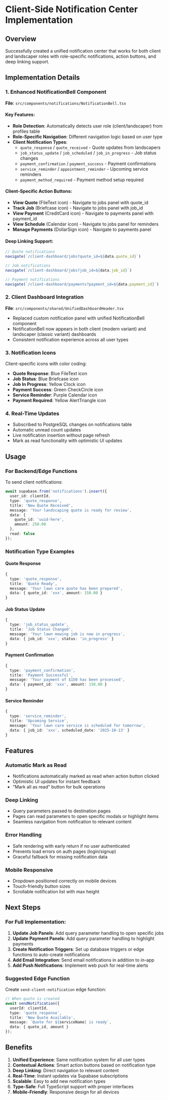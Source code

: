 # Client-Side Notification Center Implementation

## Overview
Successfully created a unified notification center that works for both client and landscaper roles with role-specific notifications, action buttons, and deep linking support.

## Implementation Details

### 1. Enhanced NotificationBell Component
**File**: `src/components/notifications/NotificationBell.tsx`

#### Key Features:
- **Role Detection**: Automatically detects user role (client/landscaper) from profiles table
- **Role-Specific Navigation**: Different navigation logic based on user type
- **Client Notification Types**:
  - `quote_response` / `quote_received` - Quote updates from landscapers
  - `job_status_update` / `job_scheduled` / `job_in_progress` - Job status changes
  - `payment_confirmation` / `payment_success` - Payment confirmations
  - `service_reminder` / `appointment_reminder` - Upcoming service reminders
  - `payment_method_required` - Payment method setup required

#### Client-Specific Action Buttons:
- **View Quote** (FileText icon) - Navigate to jobs panel with quote_id
- **Track Job** (Briefcase icon) - Navigate to jobs panel with job_id
- **View Payment** (CreditCard icon) - Navigate to payments panel with payment_id
- **View Schedule** (Calendar icon) - Navigate to jobs panel for reminders
- **Manage Payments** (DollarSign icon) - Navigate to payments panel

#### Deep Linking Support:
```typescript
// Quote notifications
navigate(`/client-dashboard/jobs?quote_id=${data.quote_id}`)

// Job notifications
navigate(`/client-dashboard/jobs?job_id=${data.job_id}`)

// Payment notifications
navigate(`/client-dashboard/payments?payment_id=${data.payment_id}`)
```

### 2. Client Dashboard Integration
**File**: `src/components/shared/UnifiedDashboardHeader.tsx`

- Replaced custom notification panel with unified NotificationBell component
- NotificationBell now appears in both client (modern variant) and landscaper (classic variant) dashboards
- Consistent notification experience across all user types

### 3. Notification Icons
Client-specific icons with color coding:
- **Quote Response**: Blue FileText icon
- **Job Status**: Blue Briefcase icon
- **Job In Progress**: Yellow Clock icon
- **Payment Success**: Green CheckCircle icon
- **Service Reminder**: Purple Calendar icon
- **Payment Required**: Yellow AlertTriangle icon

### 4. Real-Time Updates
- Subscribed to PostgreSQL changes on notifications table
- Automatic unread count updates
- Live notification insertion without page refresh
- Mark as read functionality with optimistic UI updates

## Usage

### For Backend/Edge Functions
To send client notifications:

```typescript
await supabase.from('notifications').insert({
  user_id: clientId,
  type: 'quote_response',
  title: 'New Quote Received',
  message: 'Your landscaping quote is ready for review',
  data: { 
    quote_id: 'uuid-here',
    amount: 250.00 
  },
  read: false
});
```

### Notification Type Examples

#### Quote Response
```typescript
{
  type: 'quote_response',
  title: 'Quote Ready',
  message: 'Your lawn care quote has been prepared',
  data: { quote_id: 'xxx', amount: 150.00 }
}
```

#### Job Status Update
```typescript
{
  type: 'job_status_update',
  title: 'Job Status Changed',
  message: 'Your lawn mowing job is now in progress',
  data: { job_id: 'xxx', status: 'in_progress' }
}
```

#### Payment Confirmation
```typescript
{
  type: 'payment_confirmation',
  title: 'Payment Successful',
  message: 'Your payment of $150 has been processed',
  data: { payment_id: 'xxx', amount: 150.00 }
}
```

#### Service Reminder
```typescript
{
  type: 'service_reminder',
  title: 'Upcoming Service',
  message: 'Your lawn care service is scheduled for tomorrow',
  data: { job_id: 'xxx', scheduled_date: '2025-10-13' }
}
```

## Features

### Automatic Mark as Read
- Notifications automatically marked as read when action button clicked
- Optimistic UI updates for instant feedback
- "Mark all as read" button for bulk operations

### Deep Linking
- Query parameters passed to destination pages
- Pages can read parameters to open specific modals or highlight items
- Seamless navigation from notification to relevant content

### Error Handling
- Safe rendering with early return if no user authenticated
- Prevents load errors on auth pages (login/signup)
- Graceful fallback for missing notification data

### Mobile Responsive
- Dropdown positioned correctly on mobile devices
- Touch-friendly button sizes
- Scrollable notification list with max height

## Next Steps

### For Full Implementation:
1. **Update Job Panels**: Add query parameter handling to open specific jobs
2. **Update Payment Panels**: Add query parameter handling to highlight payments
3. **Create Notification Triggers**: Set up database triggers or edge functions to auto-create notifications
4. **Add Email Integration**: Send email notifications in addition to in-app
5. **Add Push Notifications**: Implement web push for real-time alerts

### Suggested Edge Function
Create `send-client-notification` edge function:
```typescript
// When quote is created
await sendNotification({
  userId: clientId,
  type: 'quote_response',
  title: 'New Quote Available',
  message: `Quote for ${serviceName} is ready`,
  data: { quote_id, amount }
});
```

## Benefits

1. **Unified Experience**: Same notification system for all user types
2. **Contextual Actions**: Smart action buttons based on notification type
3. **Deep Linking**: Direct navigation to relevant content
4. **Real-Time**: Instant updates via Supabase subscriptions
5. **Scalable**: Easy to add new notification types
6. **Type-Safe**: Full TypeScript support with proper interfaces
7. **Mobile-Friendly**: Responsive design for all devices
